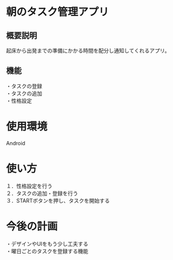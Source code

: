 # 朝のタスク管理アプリ
## 概要説明
起床から出発までの準備にかかる時間を配分し通知してくれるアプリ。
## 機能
・タスクの登録  
・タスクの追加  
・性格設定  
# 使用環境
Android
# 使い方
１．性格設定を行う  
２．タスクの追加・登録を行う  
３．STARTボタンを押し、タスクを開始する
# 今後の計画
・デザインやUIをもう少し工夫する  
・曜日ごとのタスクを登録する機能
